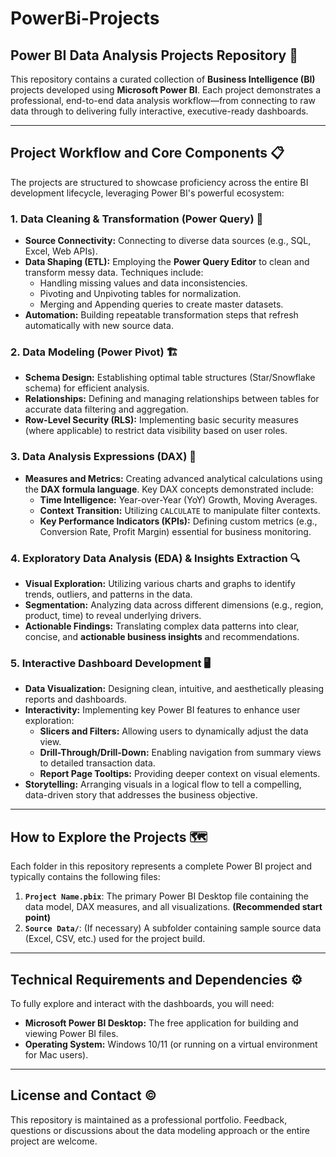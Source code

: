 # PowerBi-Projects

## Power BI Data Analysis Projects Repository 🚀

This repository contains a curated collection of **Business Intelligence (BI)** projects developed using **Microsoft Power BI**. Each project demonstrates a professional, end-to-end data analysis workflow—from connecting to raw data through to delivering fully interactive, executive-ready dashboards.

---

## Project Workflow and Core Components 📋

The projects are structured to showcase proficiency across the entire BI development lifecycle, leveraging Power BI's powerful ecosystem:

### 1. Data Cleaning & Transformation (Power Query) 🧹
* **Source Connectivity:** Connecting to diverse data sources (e.g., SQL, Excel, Web APIs).
* **Data Shaping (ETL):** Employing the **Power Query Editor** to clean and transform messy data. Techniques include:
    * Handling missing values and data inconsistencies.
    * Pivoting and Unpivoting tables for normalization.
    * Merging and Appending queries to create master datasets.
* **Automation:** Building repeatable transformation steps that refresh automatically with new source data.

### 2. Data Modeling (Power Pivot) 🏗️
* **Schema Design:** Establishing optimal table structures (Star/Snowflake schema) for efficient analysis.
* **Relationships:** Defining and managing relationships between tables for accurate data filtering and aggregation.
* **Row-Level Security (RLS):** Implementing basic security measures (where applicable) to restrict data visibility based on user roles.

### 3. Data Analysis Expressions (DAX) 🧠
* **Measures and Metrics:** Creating advanced analytical calculations using the **DAX formula language**. Key DAX concepts demonstrated include:
    * **Time Intelligence:** Year-over-Year (YoY) Growth, Moving Averages.
    * **Context Transition:** Utilizing `CALCULATE` to manipulate filter contexts.
    * **Key Performance Indicators (KPIs):** Defining custom metrics (e.g., Conversion Rate, Profit Margin) essential for business monitoring.

### 4. Exploratory Data Analysis (EDA) & Insights Extraction 🔍
* **Visual Exploration:** Utilizing various charts and graphs to identify trends, outliers, and patterns in the data.
* **Segmentation:** Analyzing data across different dimensions (e.g., region, product, time) to reveal underlying drivers.
* **Actionable Findings:** Translating complex data patterns into clear, concise, and **actionable business insights** and recommendations.

### 5. Interactive Dashboard Development 🖥️
* **Data Visualization:** Designing clean, intuitive, and aesthetically pleasing reports and dashboards.
* **Interactivity:** Implementing key Power BI features to enhance user exploration:
    * **Slicers and Filters:** Allowing users to dynamically adjust the data view.
    * **Drill-Through/Drill-Down:** Enabling navigation from summary views to detailed transaction data.
    * **Report Page Tooltips:** Providing deeper context on visual elements.
* **Storytelling:** Arranging visuals in a logical flow to tell a compelling, data-driven story that addresses the business objective.

---

## How to Explore the Projects 🗺️

Each folder in this repository represents a complete Power BI project and typically contains the following files:

1.  **`Project Name.pbix`**: The primary Power BI Desktop file containing the data model, DAX measures, and all visualizations. **(Recommended start point)**
2.  **`Source Data/`**: (If necessary) A subfolder containing sample source data (Excel, CSV, etc.) used for the project build. 

---

## Technical Requirements and Dependencies ⚙️

To fully explore and interact with the dashboards, you will need:

* **Microsoft Power BI Desktop:** The free application for building and viewing Power BI files.
* **Operating System:** Windows 10/11 (or running on a virtual environment for Mac users).

---

## License and Contact ©️

This repository is maintained as a professional portfolio. Feedback, questions or discussions about the data modeling approach or the entire project are welcome.
